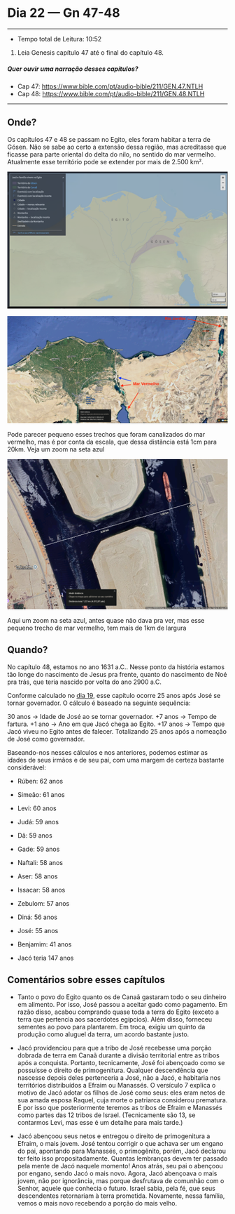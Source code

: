 # Dia 22 — Gn 47-48

--- 

- Tempo total de Leitura: 10:52

1. Leia Genesis capítulo 47 até o final do capítulo 48.

##### Quer ouvir uma narração desses capítulos?

- Cap 47: https://www.bible.com/pt/audio-bible/211/GEN.47.NTLH
- Cap 48: https://www.bible.com/pt/audio-bible/211/GEN.48.NTLH

---

## Onde?

Os capítulos 47 e 48 se passam no Egito, eles foram habitar a terra de Gósen. Não se sabe ao certo a extensão dessa região, mas acreditasse que ficasse para parte oriental do delta do nilo, no sentido do mar vermelho. Atualmente esse território pode se extender por mais de 2.500 km².

![img.png](../images/img-30.png)

![img_2.png](../images/img-31.png)

Pode parecer pequeno esses trechos que foram canalizados do mar vermelho, mas é por conta da escala, que dessa distãncia está 1cm para 20km. Veja um zoom na seta azul

![img_3.png](../images/img-32.png)

Aqui um zoom na seta azul, antes quase não dava pra ver, mas esse pequeno trecho de mar vermelho, tem mais de 1km de largura


## Quando?

No capítulo 48, estamos no ano 1631 a.C.. Nesse ponto da história estamos tão longe do nascimento de Jesus pra frente, quanto do nascimento de Noé pra trás, que teria nascido por volta do ano 2900 a.C. 

Conforme calculado no [dia 19](dia19.md#quando), esse capítulo ocorre 25 anos após José se tornar governador. O cálculo é baseado na seguinte sequência:

30 anos → Idade de José ao se tornar governador.
+7 anos → Tempo de fartura.
+1 ano → Ano em que Jacó chega ao Egito.
+17 anos → Tempo que Jacó viveu no Egito antes de falecer.
Totalizando 25 anos após a nomeação de José como governador.

Baseando-nos nesses cálculos e nos anteriores, podemos estimar as idades de seus irmãos e de seu pai, com uma margem de certeza bastante considerável:

- Rúben: 62 anos
- Simeão: 61 anos
- Levi: 60 anos
- Judá: 59 anos
- Dã: 59 anos
- Gade: 59 anos
- Naftali: 58 anos
- Aser: 58 anos
- Issacar: 58 anos
- Zebulom: 57 anos
- Diná: 56 anos
- José: 55 anos
- Benjamim: 41 anos


- Jacó teria 147 anos

## Comentários sobre esses capítulos

- Tanto o povo do Egito quanto os de Canaã gastaram todo o seu dinheiro em alimento. Por isso, José passou a aceitar gado como pagamento. Em razão disso, acabou comprando quase toda a terra do Egito (exceto a terra que pertencia aos sacerdotes egípcios). Além disso, forneceu sementes ao povo para plantarem. Em troca, exigiu um quinto da produção como aluguel da terra, um acordo bastante justo.


- Jacó providenciou para que a tribo de José recebesse uma porção dobrada de terra em Canaã durante a divisão territorial entre as tribos após a conquista. Portanto, tecnicamente, José foi abençoado como se possuísse o direito de primogenitura. Qualquer descendência que nascesse depois deles pertenceria a José, não a Jacó, e habitaria nos territórios distribuídos a Efraim ou Manassés. O versículo 7 explica o motivo de Jacó adotar os filhos de José como seus: eles eram netos de sua amada esposa Raquel, cuja morte o patriarca considerou prematura. É por isso que posteriormente teremos as tribos de Efraim e Manassés como partes das 12 tribos de Israel. (Tecnicamente são 13, se contarmos Levi, mas esse é um detalhe para mais tarde.)


- Jacó abençoou seus netos e entregou o direito de primogenitura a Efraim, o mais jovem. José tentou corrigir o que achava ser um engano do pai, apontando para Manassés, o primogênito, porém, Jacó declarou ter feito isso propositadamente. Quantas lembranças devem ter passado pela mente de Jacó naquele momento! Anos atrás, seu pai o abençoou por engano, sendo Jacó o mais novo. Agora, Jacó abençoava o mais jovem, não por ignorância, mas porque desfrutava de comunhão com o Senhor, aquele que conhecia o futuro. Israel sabia, pela fé, que seus descendentes retornariam à terra prometida. Novamente, nessa família, vemos o mais novo recebendo a porção do mais velho.